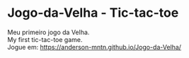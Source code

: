 # Jogo-da-Velha - Tic-tac-toe<br>
Meu primeiro jogo da Velha. <br>
My first tic-tac-toe game. <br>
Jogue em: https://anderson-mntn.github.io/Jogo-da-Velha/ <br>
